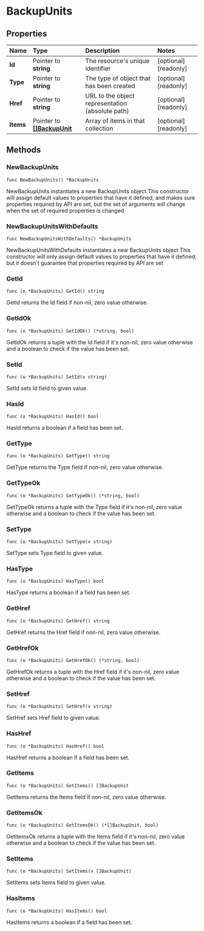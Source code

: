 # BackupUnits

## Properties

| Name | Type | Description | Notes |
| :--- | :--- | :--- | :--- |
| **Id** | Pointer to **string** | The resource's unique identifier | \[optional\] \[readonly\] |
| **Type** | Pointer to **string** | The type of object that has been created | \[optional\] \[readonly\] |
| **Href** | Pointer to **string** | URL to the object representation \(absolute path\) | \[optional\] \[readonly\] |
| **Items** | Pointer to [**\[\]BackupUnit**](backupunit.md) | Array of items in that collection | \[optional\] \[readonly\] |

## Methods

### NewBackupUnits

`func NewBackupUnits() *BackupUnits`

NewBackupUnits instantiates a new BackupUnits object This constructor will assign default values to properties that have it defined, and makes sure properties required by API are set, but the set of arguments will change when the set of required properties is changed

### NewBackupUnitsWithDefaults

`func NewBackupUnitsWithDefaults() *BackupUnits`

NewBackupUnitsWithDefaults instantiates a new BackupUnits object This constructor will only assign default values to properties that have it defined, but it doesn't guarantee that properties required by API are set

### GetId

`func (o *BackupUnits) GetId() string`

GetId returns the Id field if non-nil, zero value otherwise.

### GetIdOk

`func (o *BackupUnits) GetIdOk() (*string, bool)`

GetIdOk returns a tuple with the Id field if it's non-nil, zero value otherwise and a boolean to check if the value has been set.

### SetId

`func (o *BackupUnits) SetId(v string)`

SetId sets Id field to given value.

### HasId

`func (o *BackupUnits) HasId() bool`

HasId returns a boolean if a field has been set.

### GetType

`func (o *BackupUnits) GetType() string`

GetType returns the Type field if non-nil, zero value otherwise.

### GetTypeOk

`func (o *BackupUnits) GetTypeOk() (*string, bool)`

GetTypeOk returns a tuple with the Type field if it's non-nil, zero value otherwise and a boolean to check if the value has been set.

### SetType

`func (o *BackupUnits) SetType(v string)`

SetType sets Type field to given value.

### HasType

`func (o *BackupUnits) HasType() bool`

HasType returns a boolean if a field has been set.

### GetHref

`func (o *BackupUnits) GetHref() string`

GetHref returns the Href field if non-nil, zero value otherwise.

### GetHrefOk

`func (o *BackupUnits) GetHrefOk() (*string, bool)`

GetHrefOk returns a tuple with the Href field if it's non-nil, zero value otherwise and a boolean to check if the value has been set.

### SetHref

`func (o *BackupUnits) SetHref(v string)`

SetHref sets Href field to given value.

### HasHref

`func (o *BackupUnits) HasHref() bool`

HasHref returns a boolean if a field has been set.

### GetItems

`func (o *BackupUnits) GetItems() []BackupUnit`

GetItems returns the Items field if non-nil, zero value otherwise.

### GetItemsOk

`func (o *BackupUnits) GetItemsOk() (*[]BackupUnit, bool)`

GetItemsOk returns a tuple with the Items field if it's non-nil, zero value otherwise and a boolean to check if the value has been set.

### SetItems

`func (o *BackupUnits) SetItems(v []BackupUnit)`

SetItems sets Items field to given value.

### HasItems

`func (o *BackupUnits) HasItems() bool`

HasItems returns a boolean if a field has been set.

